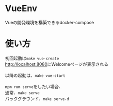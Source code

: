 # VueEnv
Vueの開発環境を構築できるdocker-compose

# 使い方

初回起動は`make vue-create`<br>
[http://localhost:8080](http://localhost:8080)にWelcomeページが表示される<br>
<br>
以降の起動は、`make vue-start`<br>
<br>
`npm run serve`をしたい場合、<br>
通常、`make serve`<br>
バックグラウンド、`make serve-d`<br>
